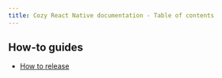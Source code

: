 ```yaml
---
title: Cozy React Native documentation - Table of contents
---
```


## How-to guides

-   [How to release](how-to-release.md)
